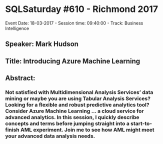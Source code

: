 # SQLSaturday #610 - Richmond 2017
Event Date: 18-03-2017 - Session time: 09:40:00 - Track: Business Intelligence
## Speaker: Mark Hudson
## Title: Introducing Azure Machine Learning
## Abstract:
### Not satisfied with Multidimensional Analysis Services’ data mining or maybe you are using Tabular Analysis Services? Looking for a  flexible and robust predictive analytics tool? Consider Azure Machine Learning … a cloud service for advanced analytics. In this session, I quickly describe concepts and terms before jumping straight into a start-to-finish AML experiment. Join me to see how AML might meet your advanced data analysis needs.
